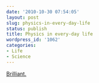 ```yaml
---
date: '2010-10-30 07:54:05'
layout: post
slug: physics-in-every-day-life
status: publish
title: Physics in every-day life
wordpress_id: '1062'
categories:
- Life
- Science
---
```


[Brilliant.](http://niemann.blogs.nytimes.com/2010/10/25/unpopular-science/)
